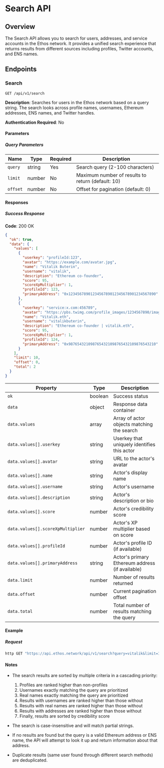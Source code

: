 # Search API

## Overview

The Search API allows you to search for users, addresses, and service accounts in the Ethos network. It provides a unified search experience that returns results from different sources including profiles, Twitter accounts, and ENS names.

## Endpoints

### Search

```
GET /api/v1/search
```

**Description**: Searches for users in the Ethos network based on a query string. The search looks across profile names, usernames, Ethereum addresses, ENS names, and Twitter handles.

**Authentication Required**: No

#### Parameters

##### Query Parameters

| Name | Type | Required | Description |
|------|------|----------|-------------|
| `query` | string | Yes | Search query (2-100 characters) |
| `limit` | number | No | Maximum number of results to return (default: 10) |
| `offset` | number | No | Offset for pagination (default: 0) |

#### Responses

##### Success Response

**Code**: 200 OK

```json
{
  "ok": true,
  "data": {
    "values": [
      {
        "userkey": "profileId:123",
        "avatar": "https://example.com/avatar.jpg",
        "name": "Vitalik Buterin",
        "username": "vitalik",
        "description": "Ethereum co-founder",
        "score": 95,
        "scoreXpMultiplier": 1,
        "profileId": 123,
        "primaryAddress": "0x1234567890123456789012345678901234567890"
      },
      {
        "userkey": "service:x.com:456789",
        "avatar": "https://pbs.twimg.com/profile_images/1234567890/image.jpg",
        "name": "Vitalik.eth",
        "username": "vitalikbuterin",
        "description": "Ethereum co-founder | vitalik.eth",
        "score": 95,
        "scoreXpMultiplier": 1,
        "profileId": 124,
        "primaryAddress": "0x9876543210987654321098765432109876543210"
      }
    ],
    "limit": 10,
    "offset": 0,
    "total": 2
  }
}
```

| Property | Type | Description |
|----------|------|-------------|
| `ok` | boolean | Success status |
| `data` | object | Response data container |
| `data.values` | array | Array of actor objects matching the search |
| `data.values[].userkey` | string | Userkey that uniquely identifies this actor |
| `data.values[].avatar` | string | URL to the actor's avatar |
| `data.values[].name` | string | Actor's display name |
| `data.values[].username` | string | Actor's username |
| `data.values[].description` | string | Actor's description or bio |
| `data.values[].score` | number | Actor's credibility score |
| `data.values[].scoreXpMultiplier` | number | Actor's XP multiplier based on score |
| `data.values[].profileId` | number | Actor's profile ID (if available) |
| `data.values[].primaryAddress` | string | Actor's primary Ethereum address (if available) |
| `data.limit` | number | Number of results returned |
| `data.offset` | number | Current pagination offset |
| `data.total` | number | Total number of results matching the query |

#### Example

##### Request

```bash
http GET "https://api.ethos.network/api/v1/search?query=vitalik&limit=10&offset=0"
```

#### Notes

- The search results are sorted by multiple criteria in a cascading priority:
  1. Profiles are ranked higher than non-profiles
  2. Usernames exactly matching the query are prioritized
  3. Real names exactly matching the query are prioritized
  4. Results with usernames are ranked higher than those without
  5. Results with real names are ranked higher than those without
  6. Results with addresses are ranked higher than those without
  7. Finally, results are sorted by credibility score
  
- The search is case-insensitive and will match partial strings.

- If no results are found but the query is a valid Ethereum address or ENS name, the API will attempt to look it up and return information about that address.

- Duplicate results (same user found through different search methods) are deduplicated.
